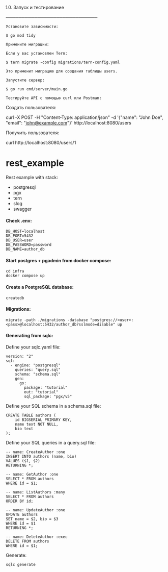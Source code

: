 10. Запуск и тестирование

─────────────────────────────

    Установите зависимости:

    $ go mod tidy

    Примените миграции:

    Если у вас установлен Tern:

    $ tern migrate -config migrations/tern-config.yaml

    Это применит миграцию для создания таблицы users.

    Запустите сервер:

    $ go run cmd/server/main.go

    Тестируйте API с помощью curl или Postman:

Создать пользователя:

curl -X POST -H "Content-Type: application/json" -d '{"name": "John Doe", "email": "john@example.com"}' http://localhost:8080/users

Получить пользователя:

curl http://localhost:8080/users/1




# rest_example
Rest example with stack:
- postgresql
- pgx
- tern
- slog
- swagger

#### Check .env:
```
DB_HOST=localhost
DB_PORT=5432
DB_USER=user
DB_PASSWORD=password
DB_NAME=author_db
```
#### Start postgres + pgadmin from docker compose:
```
cd infra
docker compose up
```
#### Create a PostgreSQL database:
```
createdb 
```
#### Migrations:
```
migrate -path ./migrations -database "postgres://<user>:<pass>@localhost:5432/author_db?sslmode=disable" up
```
#### Generating from sqlc:
Define your sqlc.yaml file:
```
version: "2"
sql:
  - engine: "postgresql"
    queries: "query.sql"
    schema: "schema.sql"
    gen:
      go:
        package: "tutorial"
        out: "tutorial"
        sql_package: "pgx/v5"
```
Define your SQL schema in a schema.sql file:
```
CREATE TABLE authors (
    id BIGSERIAL PRIMARY KEY,
    name text NOT NULL,
    bio text
);
```
Define your SQL queries in a query.sql file:
```
-- name: CreateAuthor :one
INSERT INTO authors (name, bio)
VALUES ($1, $2)
RETURNING *;

-- name: GetAuthor :one
SELECT * FROM authors
WHERE id = $1;

-- name: ListAuthors :many
SELECT * FROM authors
ORDER BY id;

-- name: UpdateAuthor :one
UPDATE authors
SET name = $2, bio = $3
WHERE id = $1
RETURNING *;

-- name: DeleteAuthor :exec
DELETE FROM authors
WHERE id = $1;
```
Generate:
```
sqlc generate
```